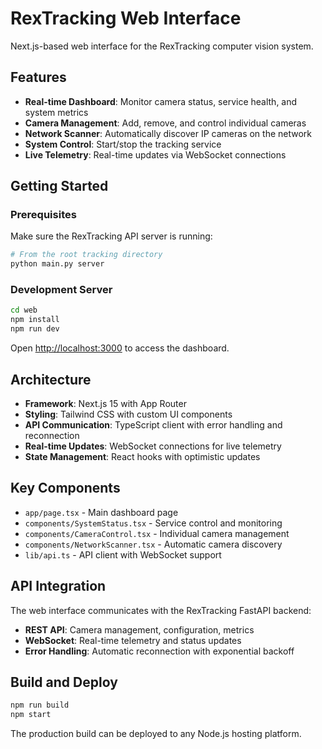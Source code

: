 # RexTracking Web Interface

Next.js-based web interface for the RexTracking computer vision system.

## Features

- **Real-time Dashboard**: Monitor camera status, service health, and system metrics
- **Camera Management**: Add, remove, and control individual cameras
- **Network Scanner**: Automatically discover IP cameras on the network
- **System Control**: Start/stop the tracking service
- **Live Telemetry**: Real-time updates via WebSocket connections

## Getting Started

### Prerequisites

Make sure the RexTracking API server is running:

```bash
# From the root tracking directory
python main.py server
```

### Development Server

```bash
cd web
npm install
npm run dev
```

Open [http://localhost:3000](http://localhost:3000) to access the dashboard.

## Architecture

- **Framework**: Next.js 15 with App Router
- **Styling**: Tailwind CSS with custom UI components
- **API Communication**: TypeScript client with error handling and reconnection
- **Real-time Updates**: WebSocket connections for live telemetry
- **State Management**: React hooks with optimistic updates

## Key Components

- `app/page.tsx` - Main dashboard page
- `components/SystemStatus.tsx` - Service control and monitoring  
- `components/CameraControl.tsx` - Individual camera management
- `components/NetworkScanner.tsx` - Automatic camera discovery
- `lib/api.ts` - API client with WebSocket support

## API Integration

The web interface communicates with the RexTracking FastAPI backend:

- **REST API**: Camera management, configuration, metrics
- **WebSocket**: Real-time telemetry and status updates
- **Error Handling**: Automatic reconnection with exponential backoff

## Build and Deploy

```bash
npm run build
npm start
```

The production build can be deployed to any Node.js hosting platform.
